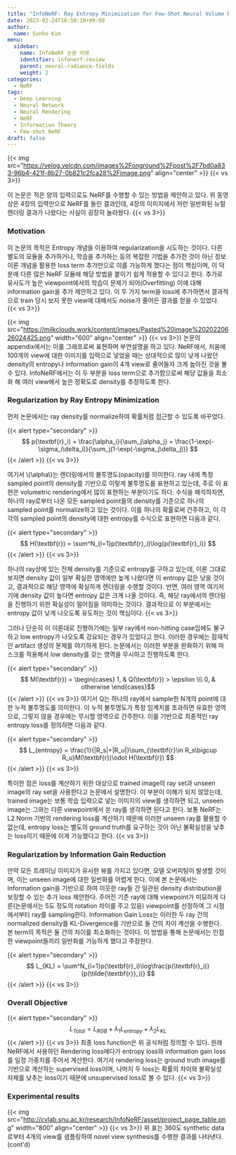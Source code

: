 ```yaml
---
title: "InfoNeRF: Ray Entropy Minimization for Few-Shot Neural Volume Rendering"
date: 2023-02-24T16:50:18+09:00
author:
  name: Sunho Kim
menu:
  sidebar:
    name: InfoNeRF 논문 리뷰
    identifier: infonerf-review
    parent: neural-radiance-fields
    weight: 2
categories:
  - NeRF
tags:
  - Deep Learning
  - Neural Network
  - Neural Rendering
  - NeRF
  - Information Theory
  - Few-shot NeRF
draft: false
---
```

{{< img src="https://velog.velcdn.com/images%2Fonground%2Fpost%2F7bd0a833-96b4-421f-8b27-0b821c2fca28%2Fimage.png" align="center"  >}}
{{< vs 3>}}

이 논문은 적은 양의 입력으로도 NeRF를 수행할 수 있는 방법을 제안하고 있다. 위 동영상은 4장의 입력만으로 NeRF를 돌린 결과인데, 4장의 이미지에서 저런 일반화된 뉴럴 렌더링 결과가 나왔다는 사실이 굉장히 놀라웠다.
{{< vs 3>}}

### Motivation
이 논문의 목적은 Entropy 개념을 이용하여 regularization을 시도하는 것이다. 다른 별도의 모듈을 추가하거나, 학습을 추가하는 등의 복잡한 기법을 추가한 것이 아닌 정보 이론 개념을 활용한 loss term 추가만으로 이를 가능하게 했다는 점이 핵심이며, 이 덕분에 다른 많은 NeRF 모듈에 해당 방법을 붙이기 쉽게 적용할 수 있다고 한다. 추가로 유사도가 높은 viewpoint에서의 학습이 문제가 되어(Overfitting) 이에 대해 information gain을 추가 제안하고 있다. 이 두 가지 term을 loss에 추가하면서 결과적으로 train 당시 보지 못한 view에 대해서도 noise가 줄어든 결과를 얻을 수 있었다.
{{< vs 3>}}

{{< img src="https://milkclouds.work/content/images/Pasted%20image%2020220626024425.png" width="600" align="center"  >}}
{{< vs 3>}}
논문의 appendix에서는 이를 그래프로써 표현하며 부연설명을 하고 있다. NeRF에서, 처음에 100개의 view에 대한 이미지를 입력으로 넣었을 때는 상대적으로 많이 낮게 나왔던 density의 entropy나 information gain이 4개 view로 줄어들자 크게 높아진 것을 볼 수 있다. InfoNeRF에서는 이 두 부분을 loss term으로 추가함으로써 해당 값들을 최소화 해 여러 view에서 높은 정확도로 density를 추정하도록 한다. 


### Regularization by Ray Entropy Minimization
먼저 논문에서는 ray density를 normalize하여 확률처럼 접근할 수 있도록 바꾸었다.

{{< alert type="secondary" >}}   
$$ p(\textbf{r}_i) = \frac{\alpha_i}{\sum_j\alpha_j} = \frac{1-\exp(-\sigma_i\delta_i)}{\sum_j(1-\exp(-\sigma_j\delta_j))} $$
{{< /alert >}}
{{< vs 3>}}

여기서 \\(\alpha\\)는 렌더링에서의 불투명도(opacity)를 의미한다. ray 내에 특정 sampled point의 density를 기반으로 이렇게 불투명도를 표현하고 있는데, 주로 이 표현은 volumetric rendering에서 많이 표현하는 부분이기도 하다. 수식을 해석하자면, 하나의 ray로부터 나온 모든 sampled point들의 density를 기준으로 하나의 sampled point를 normalize하고 있는 것이다. 이를 하나의 확률로써 간주하고, 이 각각의 sampled point의 density에 대한 entropy를 수식으로 표현하면 다음과 같다.

{{< alert type="secondary" >}}   
$$ H(\textbf{r}) = \sum^N_{i=1}p(\textbf{r}_i)\log{p(\textbf{r}_i)} $$
{{< /alert >}}
{{< vs 3>}}

하나의 ray상에 있는 전체 density를 기준으로 entropy를 구하고 있는데, 이론 그대로 보자면 density 값이 일부 확실한 영역에만 높게 나왔다면 이 entropy 값은 낮을 것이고, 결과적으로 해당 영역에 확실하게 렌더링을 수행할 것이다. 반면, 여러 영역 여기저기에 density 값이 높다면 entropy 값은 크게 나올 것이다. 즉, 해당 ray에서의 렌더링을 진행하기 위한 확실성이 떨어짐을 의미하는 것이다. 결과적으로 이 부분에서는 entropy 값이 낮게 나오도록 유도하는 것이 핵심이다.
{{< vs 3>}}

그러나 단순히 이 이론대로 진행하기에는 일부 ray에서 non-hitting case임에도 불구하고 low entropy가 나오도록 강요되는 경우가 있었다고 한다. 이러한 경우에는 잠재적인 artifact 생성의 문제를 야기하게 된다. 논문에서는 이러한 부분을 완화하기 위해 마스크를 적용해서 low density를 갖는 영역을 무시하고 진행하도록 한다.

{{< alert type="secondary" >}}   
$$ M(\textbf{r}) = \begin{cases} 
1, & Q(\textbf{r}) > \epsilon \\\
0, & otherwise
\end{cases}$$
{{< /alert >}}
{{< vs 3>}}
여기서 Q는 하나의 ray에서 sample한 N개의 point에 대한 누적 불투명도를 의미한다. 이 누적 불투명도가 특정 임계치를 초과하면 유효한 영역으로, 그렇지 않을 경우에는 무시할 영역으로 간주한다. 이를 기반으로 최종적인 ray entropy loss를 정의하면 다음과 같다.

{{< alert type="secondary" >}}   
$$ L_{entropy} = \frac{1}{|R_s|+|R_u|}\sum_{\textbf{r}\in R_s\bigcup R_u}M(\textbf{r})\odot H(\textbf{r}) $$
{{< /alert >}}
{{< vs 3>}}

특이한 점은 loss를 계산하기 위한 대상으로 trained image의 ray set과 unseen image의 ray set을 사용한다고 논문에서 설명한다. 이 부분이 이해가 되지 않았는데, trained image는 보통 학습 입력으로 넣는 이미지의 view를 생각하면 되고, unseen image는 그와는 다른 viewpoint에서 쏜 ray를 생각하면 된다고 한다. 보통 NeRF는 L2 Norm 기반의 rendering loss를 계산하기 때문에 이러한 unseen ray를 활용할 수 없는데, entropy loss는 별도의 ground truth를 요구하는 것이 아닌 불확실성을 낮추는 loss이기 때문에 이게 가능했다고 한다.
{{< vs 3>}}

### Regularization by Information Gain Reduction
만약 모든 트레이닝 이미지가 유사한 뷰를 가지고 있다면, 모델 오버피팅이 발생할 것이며, 이는 unseen image에 대한 일반화를 어렵게 한다. 이에 본 논문에서는 Information gain을 기반으로 하여 이웃한 ray들 간 일관된 density distribution을 보장할 수 있는 추가 loss 제안한다. 주어진 기준 ray에 대해 viewpoint가 미묘하게 다른(논문에서는 5도 정도의 rotation 차이를 주고 있음) viewpoint를 선정하여 그 시점에서부터 ray를 sampling한다. Information Gain Loss는 이러한 두 ray 간의 normalized density를 KL-Divergence를 기반으로 둘 간의 차이 계산을 수행한다. 본 term의 목적은 둘 간의 차이를 최소화하는 것이다. 이 방법을 통해 논문에서는 인접한 viewpoint들끼리 일반화를 가능하게 했다고 주장한다.

{{< alert type="secondary" >}}   
$$ L_{KL} = \sum^N_{i=1}p(\textbf{r}_i)\log\frac{p(\textbf{r}_i)}{p(\tilde{\textbf{r}}_i)} $$
{{< /alert >}}
{{< vs 3>}}

### Overall Objective
{{< alert type="secondary" >}}   
$$ L_{Total} = L_{RGB} + \lambda_1L_{entropy} + \lambda_2L_{KL} $$
{{< /alert >}}
{{< vs 3>}}
최종 loss function은 위 공식처럼 정의할 수 있다. 원래 NeRF에서 사용하던 Rendering loss에다가 entropy loss와 information gain loss를 일정 가중치를 주어서 계산한다. 여기서 rendering loss는 ground truth image를 기반으로 계산하는 supervised loss이며, 나머지 두 loss는 확률의 차이와 불확실성 자체를 낮추는 loss이기 때문에 unsupervised loss로 볼 수 있다.
{{< vs 3>}}

### Experimental results
{{< img src="http://cvlab.snu.ac.kr/research/InfoNeRF/asset/project_page_table.png" width="800" align="center"  >}}
{{< vs 3>}}
위 표는 360도 synthetic data로부터 4개의 view를 샘플링하여 novel view synthesis를 수행한 결과를 나타낸다. (cont'd)

